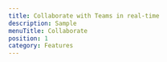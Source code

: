 ```yaml
---
title: Collaborate with Teams in real-time
description: Sample
menuTitle: Collaborate
position: 1
category: Features
---
```

